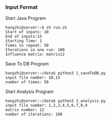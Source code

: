 ### Input Format
Start Java Program
```buildoutcfg
hangzhi@server:~$ sh run.sh
Start of inputs: 10
End of inputs:15
Starting Time: 1
Times to repeat: 50
Iterations in one run: 100
Influence matrix: matrix12
```
Save To DB Program
```buildoutcfg
hangzhi@server:~/data$ python3 1_saveToDB.py
input file number: 10,15
number of times: 50
```
Start Analysis Program
```buildoutcfg
hangzhi@server:~/data$ python3 2_analysis.py
input file number: 1,2,3,4,5,6,7,8,9
matrix number: 12
number of iterations: 100
```